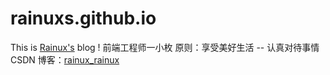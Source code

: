 # rainuxs.github.io
This is [Rainux's](https://rainux.com) blog !
前端工程师一小枚 原则：享受美好生活 -- 认真对待事情
CSDN 博客：[rainux_rainux](https://blog.csdn.net/weixin_49918657)
